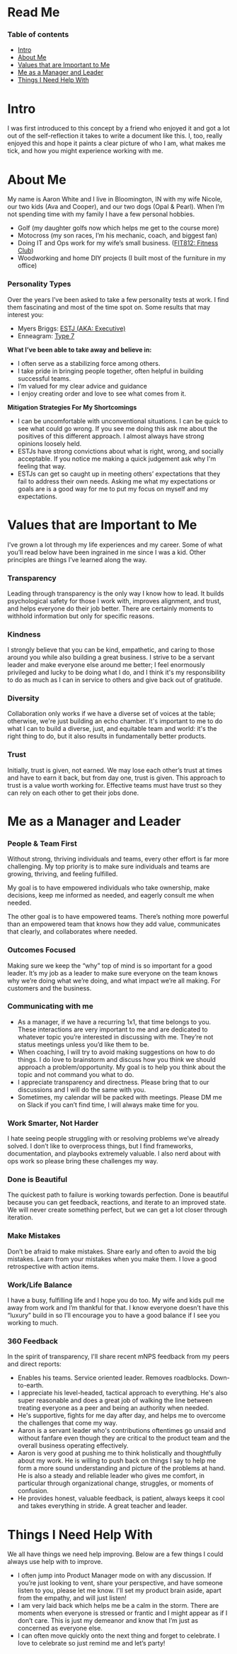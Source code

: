 # Read Me

### **Table of contents**

- [Intro](#intro)
- [About Me](#about-me)
- [Values that are Important to Me](#values-that-are-important-to-me)
- [Me as a Manager and Leader](#me-as-a-manager-and-leader)
- [Things I Need Help With](#things-i-need-help-with)

# **Intro**

I was first introduced to this concept by a friend who enjoyed it and got a lot out of the self-reflection it takes to write a document like this. I, too, really enjoyed this and hope it paints a clear picture of who I am, what makes me tick, and how you might experience working with me. 

# **About Me**

My name is Aaron White and I live in Bloomington, IN with my wife Nicole, our two kids (Ava and Cooper), and our two dogs (Opal & Pearl). When I’m not spending time with my family I have a few personal hobbies.

- Golf (my daughter golfs now which helps me get to the course more)
- Motocross (my son races, I’m his mechanic, coach, and biggest fan)
- Doing IT and Ops work for my wife’s small business. ([FIT812: Fitness Club](https://www.fit812.com/))
- Woodworking and home DIY projects (I built most of the furniture in my office)

### **Personality Types**

Over the years I’ve been asked to take a few personality tests at work. I find them fascinating and most of the time spot on. Some results that may interest you:

- Myers Briggs: [ESTJ (AKA: Executive)](https://www.16personalities.com/estj-personality)
- Enneagram: [Type 7](https://www.truity.com/enneagram/personality-type-7-enthusiast)

**What I’ve been able to take away and believe in:**

- I often serve as a stabilizing force among others.
- I take pride in bringing people together, often helpful in building successful teams.
- I’m valued for my clear advice and guidance
- I enjoy creating order and love to see what comes from it.

**Mitigation Strategies For My Shortcomings**

- I can be uncomfortable with unconventional situations. I can be quick to see what could go wrong. If you see me doing this ask me about the positives of this different approach. I almost always have strong opinions loosely held.
- ESTJs have strong convictions about what is right, wrong, and socially acceptable. If you notice me making a quick judgement ask why I'm feeling that way.
- ESTJs can get so caught up in meeting others’ expectations that they fail to address their own needs. Asking me what my expectations or goals are is a good way for me to put my focus on myself and my expectations. 

# Values that are Important to Me

I’ve grown a lot through my life experiences and my career. Some of what you’ll read below have been ingrained in me since I was a kid. Other principles are things I’ve learned along the way. 

### Transparency

Leading through transparency is the only way I know how to lead. It builds psychological safety for those I work with, improves alignment, and trust, and helps everyone do their job better. There are certainly moments to withhold information but only for specific reasons. 

### Kindness

I strongly believe that you can be kind, empathetic, and caring to those around you while also building a great business. I strive to be a servant leader and make everyone else around me better; I feel enormously privileged and lucky to be doing what I do, and I think it's my responsibility to do as much as I can in service to others and give back out of gratitude.

### Diversity

Collaboration only works if we have a diverse set of voices at the table; otherwise, we're just building an echo chamber. It's important to me to do what I can to build a diverse, just, and equitable team and world: it's the right thing to do, but it also results in fundamentally better products. 

### Trust

Initially, trust is given, not earned. We may lose each other’s trust at times and have to earn it back, but from day one, trust is given. This approach to trust is a value worth working for. Effective teams must have trust so they can rely on each other to get their jobs done.

# **Me as a Manager and Leader**

### **People & Team First**

Without strong, thriving individuals and teams, every other effort is far more challenging. My top priority is to make sure individuals and teams are growing, thriving, and feeling fulfilled. 

My goal is to have empowered individuals who take ownership, make decisions, keep me informed as needed, and eagerly consult me when needed.

The other goal is to have empowered teams. There’s nothing more powerful than an empowered team that knows how they add value, communicates that clearly, and collaborates where needed. 

### Outcomes Focused

Making sure we keep the “why” top of mind is so important for a good leader. It’s my job as a leader to make sure everyone on the team knows why we’re doing what we’re doing, and what impact we’re all making. For customers and the business. 

### Communicating with me

- As a manager, if we have a recurring 1x1, that time belongs to you. These interactions are very important to me and are dedicated to whatever topic you’re interested in discussing with me. They’re not status meetings unless you’d like them to be.
- When coaching, I will try to avoid making suggestions on how to do things. I do love to brainstorm and discuss how you think we should approach a problem/opportunity. My goal is to help you think about the topic and not command you what to do.
- I appreciate transparency and directness. Please bring that to our discussions and I will do the same with you.
- Sometimes, my calendar will be packed with meetings. Please DM me on Slack if you can’t find time, I will always make time for you.

### Work Smarter, Not Harder

I hate seeing people struggling with or resolving problems we’ve already solved. I don’t like to overprocess things, but I find frameworks, documentation, and playbooks extremely valuable. I also nerd about with ops work so please bring these challenges my way.

### Done is Beautiful

The quickest path to failure is working towards perfection. Done is beautiful because you can get feedback, reactions, and iterate to an improved state. We will never create something perfect, but we can get a lot closer through iteration.

### **Make Mistakes**

Don’t be afraid to make mistakes. Share early and often to avoid the big mistakes. Learn from your mistakes when you make them. I love a good retrospective with action items.

### **Work/Life Balance**

I have a busy, fulfilling life and I hope you do too. My wife and kids pull me away from work and I’m thankful for that. I know everyone doesn’t have this “luxury” build in so I’ll encourage you to have a good balance if I see you working to much. 

### 360 Feedback

In the spirit of transparency, I'll share recent mNPS feedback from my peers and direct reports:

- Enables his teams. Service oriented leader. Removes roadblocks. Down-to-earth.
- I appreciate his level-headed, tactical approach to everything. He's also super reasonable and does a great job of walking the line between treating everyone as a peer and being an authority when needed.
- He's supportive, fights for me day after day, and helps me to overcome the challenges that come my way.
- Aaron is a servant leader who's contributions oftentimes go unsaid and without fanfare even though they are critical to the product team and the overall business operating effectively.
- Aaron is very good at pushing me to think holistically and thoughtfully about my work. He is willing to push back on things I say to help me form a more sound understanding and picture of the problems at hand. He is also a steady and reliable leader who gives me comfort, in particular through organizational change, struggles, or moments of confusion.
- He provides honest, valuable feedback, is patient, always keeps it cool and takes everything in stride. A great teacher and leader.

# **Things I Need Help With**

We all have things we need help improving. Below are a few things I could always use help with to improve.

- I often jump into Product Manager mode on with any discussion. If you’re just looking to vent, share your perspective, and have someone listen to you, please let me know. I'll set my product brain aside, apart from the empathy, and will just listen! 
- I am very laid back which helps me be a calm in the storm. There are moments when everyone is stressed or frantic and I might appear as if I don’t care. This is just my demeanor and know that I’m just as concerned as everyone else.
- I can often move quickly onto the next thing and forget to celebrate. I love to celebrate so just remind me and let’s party!
